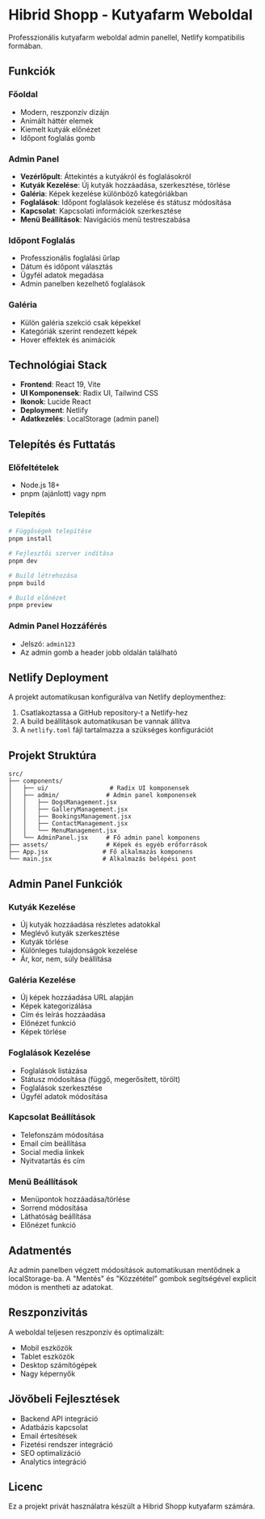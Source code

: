 # Hibrid Shopp - Kutyafarm Weboldal

Professzionális kutyafarm weboldal admin panellel, Netlify kompatibilis formában.

## Funkciók

### Főoldal
- Modern, reszponzív dizájn
- Animált háttér elemek
- Kiemelt kutyák előnézet
- Időpont foglalás gomb

### Admin Panel
- **Vezérlőpult**: Áttekintés a kutyákról és foglalásokról
- **Kutyák Kezelése**: Új kutyák hozzáadása, szerkesztése, törlése
- **Galéria**: Képek kezelése különböző kategóriákban
- **Foglalások**: Időpont foglalások kezelése és státusz módosítása
- **Kapcsolat**: Kapcsolati információk szerkesztése
- **Menü Beállítások**: Navigációs menü testreszabása

### Időpont Foglalás
- Professzionális foglalási űrlap
- Dátum és időpont választás
- Ügyfél adatok megadása
- Admin panelben kezelhető foglalások

### Galéria
- Külön galéria szekció csak képekkel
- Kategóriák szerint rendezett képek
- Hover effektek és animációk

## Technológiai Stack

- **Frontend**: React 19, Vite
- **UI Komponensek**: Radix UI, Tailwind CSS
- **Ikonok**: Lucide React
- **Deployment**: Netlify
- **Adatkezelés**: LocalStorage (admin panel)

## Telepítés és Futtatás

### Előfeltételek
- Node.js 18+
- pnpm (ajánlott) vagy npm

### Telepítés
```bash
# Függőségek telepítése
pnpm install

# Fejlesztői szerver indítása
pnpm dev

# Build létrehozása
pnpm build

# Build előnézet
pnpm preview
```

### Admin Panel Hozzáférés
- Jelszó: `admin123`
- Az admin gomb a header jobb oldalán található

## Netlify Deployment

A projekt automatikusan konfigurálva van Netlify deploymenthez:

1. Csatlakoztassa a GitHub repository-t a Netlify-hez
2. A build beállítások automatikusan be vannak állítva
3. A `netlify.toml` fájl tartalmazza a szükséges konfigurációt

## Projekt Struktúra

```
src/
├── components/
│   ├── ui/                 # Radix UI komponensek
│   ├── admin/             # Admin panel komponensek
│   │   ├── DogsManagement.jsx
│   │   ├── GalleryManagement.jsx
│   │   ├── BookingsManagement.jsx
│   │   ├── ContactManagement.jsx
│   │   └── MenuManagement.jsx
│   └── AdminPanel.jsx     # Fő admin panel komponens
├── assets/                # Képek és egyéb erőforrások
├── App.jsx               # Fő alkalmazás komponens
└── main.jsx              # Alkalmazás belépési pont
```

## Admin Panel Funkciók

### Kutyák Kezelése
- Új kutyák hozzáadása részletes adatokkal
- Meglévő kutyák szerkesztése
- Kutyák törlése
- Különleges tulajdonságok kezelése
- Ár, kor, nem, súly beállítása

### Galéria Kezelése
- Új képek hozzáadása URL alapján
- Képek kategorizálása
- Cím és leírás hozzáadása
- Előnézet funkció
- Képek törlése

### Foglalások Kezelése
- Foglalások listázása
- Státusz módosítása (függő, megerősített, törölt)
- Foglalások szerkesztése
- Ügyfél adatok módosítása

### Kapcsolat Beállítások
- Telefonszám módosítása
- Email cím beállítása
- Social media linkek
- Nyitvatartás és cím

### Menü Beállítások
- Menüpontok hozzáadása/törlése
- Sorrend módosítása
- Láthatóság beállítása
- Előnézet funkció

## Adatmentés

Az admin panelben végzett módosítások automatikusan mentődnek a localStorage-ba. A "Mentés" és "Közzététel" gombok segítségével explicit módon is mentheti az adatokat.

## Reszponzivitás

A weboldal teljesen reszponzív és optimalizált:
- Mobil eszközök
- Tablet eszközök
- Desktop számítógépek
- Nagy képernyők

## Jövőbeli Fejlesztések

- Backend API integráció
- Adatbázis kapcsolat
- Email értesítések
- Fizetési rendszer integráció
- SEO optimalizáció
- Analytics integráció

## Licenc

Ez a projekt privát használatra készült a Hibrid Shopp kutyafarm számára.

<!-- Trigger Netlify Deploy --> 